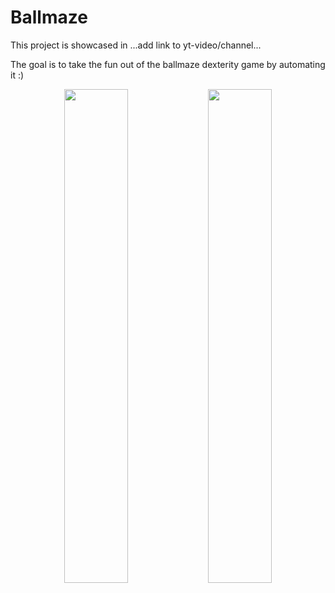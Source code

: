 # Ballmaze
This project is showcased in ...add link to yt-video/channel...

The goal is to take the fun out of the ballmaze dexterity game by automating it :)

<p align="center">
  <img src="./docs/wood_maze.gif" width="45%" />
  <img src="./docs/my_maze.gif" width="45%" />
</p>


<!-- [image](docs/more_words.md) -->
